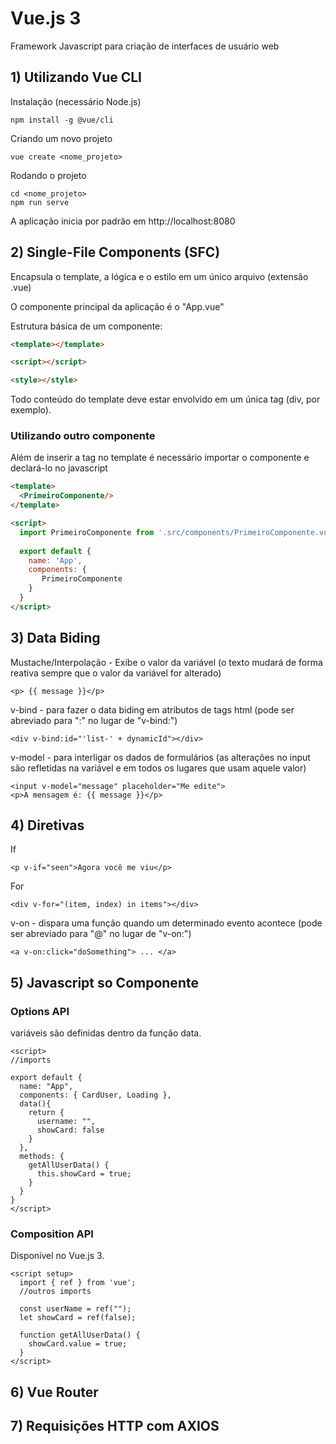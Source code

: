 # Vue.js 3

Framework Javascript para criação de interfaces de usuário web

## 1) Utilizando Vue CLI

Instalação (necessário Node.js)
```
npm install -g @vue/cli
```

Criando um novo projeto
```
vue create <nome_projeto>
```

Rodando o projeto
```
cd <nome_projeto>
npm run serve
``` 

A aplicação inicia por padrão em http://localhost:8080


## 2) Single-File Components (SFC)

Encapsula o template, a lógica e o estilo em um único arquivo (extensão .vue)

O componente principal da aplicação é o "App.vue"

Estrutura básica de um componente:
```html
<template></template>

<script></script>

<style></style>
```

Todo conteúdo do template deve estar envolvido em um única tag (div, por exemplo).

### Utilizando outro componente
Além de inserir a tag no template é necessário importar o componente e declará-lo no javascript
```html
<template>
  <PrimeiroComponente/>
</template>

<script>
  import PrimeiroComponente from '.src/components/PrimeiroComponente.vue'
  
  export default {
    name: 'App',
    components: {
       PrimeiroComponente
    }
  }
</script>
``` 

## 3) Data Biding

Mustache/Interpolação - Exibe o valor da variável (o texto mudará de forma reativa sempre que o valor da variável for alterado)
```
<p> {{ message }}</p>
```

v-bind - para fazer o data biding em atributos de tags html (pode ser abreviado para ":" no lugar de "v-bind:")
```
<div v-bind:id="'list-' + dynamicId"></div>
```

v-model - para interligar os dados de formulários (as alterações no input são refletidas na variável e em todos os lugares que usam aquele valor)
```
<input v-model="message" placeholder="Me edite">
<p>A mensagem é: {{ message }}</p>
```

## 4) Diretivas

If
```
<p v-if="seen">Agora você me viu</p>
```

For
```
<div v-for="(item, index) in items"></div>
```

v-on - dispara uma função quando um determinado evento acontece (pode ser abreviado para "@" no lugar de "v-on:") 
```
<a v-on:click="doSomething"> ... </a>
```

## 5) Javascript so Componente

### Options API
variáveis são definidas dentro da função data.
```
<script>
//imports

export default {
  name: "App",
  components: { CardUser, Loading },
  data(){
    return {
	  username: "",
	  showCard: false
	}
  },
  methods: {
    getAllUserData() {
	  this.showCard = true;
	}
  }
}
</script>
```

### Composition API
Disponível no Vue.js 3.
```
<script setup>
  import { ref } from 'vue';
  //outros imports
  
  const userName = ref("");
  let showCard = ref(false);
  
  function getAllUserData() {
	showCard.value = true;
  }
</script>
```

## 6) Vue Router


## 7) Requisições HTTP com AXIOS
